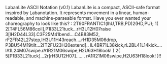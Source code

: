 LabanLite ASCII Notation (v0.1)
LabanLite is a compact, ASCII-safe format inspired by Labanotation. It represents movement in a linear, human-readable, and machine-parseable format.
Have you ever wanted your choreography to look like this? :
2T90FRANTIC1(lhU,TRB,PD)2(HD,PU);
1(
2[T4FL56M86coil],P1I33L21tuck...rH3U12H07raise
3[lH2D44L33].C3F25M41bend....C4B83M52,
rF2FR42L27step,lH3U11H43reach....rH1D35M06drop,
P3BU54M19tilt...2[T2FU23H20extend]..
lL4BR71L38kick,rL2BL41L14kick....
lA1L24M07swipe.rA1R21M06swipe,H2U63H18look!
)
2(
5[P1B33L21tuck]...2r[rH3U12H07].......
rA1R21M06swipe,H2U63H18look!
)!!
